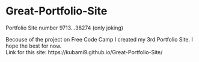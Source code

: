 # Great-Portfolio-Site
Portfolio Site number 9713...38274 (only joking) 

<p>Becouse of the project on Free Code Camp I created my 3rd Portfolio Site. I hope the best for now. <br> Link for this site: https://kubami9.github.io/Great-Portfolio-Site/</p>
